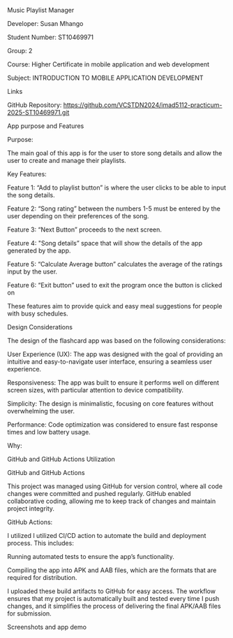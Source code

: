 Music Playlist Manager 

Developer: Susan Mhango 

Student Number: ST10469971 

Group: 2 

Course: Higher Certificate in mobile application and web development 

Subject: INTRODUCTION TO MOBILE APPLICATION DEVELOPMENT 

Links 

GitHub Repository: https://github.com/VCSTDN2024/imad5112-practicum-2025-ST10469971.git 

App purpose and Features 

Purpose: 

The main goal of this app is for the user to store song details and allow the user to create and manage their playlists.  

 

Key Features: 

Feature 1: “Add to playlist button” is where the user clicks to be able to input the song details. 

Feature 2: “Song rating” between the numbers 1-5 must be entered by the user depending on their preferences of the song. 

Feature 3: “Next Button” proceeds to the next screen. 

Feature 4: "Song details” space that will show the details of the app generated by the app. 

Feature 5: “Calculate Average button” calculates the average of the ratings input by the user. 

Feature 6: “Exit button” used to exit the program once the button is clicked on 

These features aim to provide quick and easy meal suggestions for people with busy schedules. 

Design Considerations  

The design of the flashcard app was based on the following considerations:  

User Experience (UX): The app was designed with the goal of providing an intuitive and easy-to-navigate user interface, ensuring a seamless user experience.  

Responsiveness: The app was built to ensure it performs well on different screen sizes, with particular attention to device compatibility.  

Simplicity: The design is minimalistic, focusing on core features without overwhelming the user.  

Performance: Code optimization was considered to ensure fast response times and low battery usage.  

Why:  

GitHub and GitHub Actions Utilization  

GitHub and GitHub Actions  

This project was managed using GitHub for version control, where all code changes were committed and pushed regularly. GitHub enabled collaborative coding, allowing me to keep track of changes and maintain project integrity.  

GitHub Actions:  

I utilized I utilized CI/CD action to automate the build and deployment process. This includes:  

Running automated tests to ensure the app’s functionality.  

Compiling the app into APK and AAB files, which are the formats that are required for distribution.  

I uploaded these build artifacts to GitHub for easy access. The workflow ensures that my project is automatically built and tested every time I push changes, and it simplifies the process of delivering the final APK/AAB files for submission.  

Screenshots and app demo 

 
